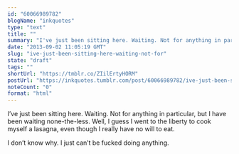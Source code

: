 ```yaml
---
id: "60066989782"
blogName: "inkquotes"
type: "text"
title: ""
summary: "I've just been sitting here. Waiting. Not for anything in particular, but I have been waiting none-the-less. Well, I guess I..."
date: "2013-09-02 11:05:19 GMT"
slug: "ive-just-been-sitting-here-waiting-not-for"
state: "draft"
tags: ""
shortUrl: "https://tmblr.co/ZIilErtyHORM"
postUrl: "https://inkquotes.tumblr.com/post/60066989782/ive-just-been-sitting-here-waiting-not-for"
noteCount: "0"
format: "html"
---
```


I’ve just been sitting here. Waiting. Not for anything in particular, but I have been waiting none-the-less. Well, I guess I went to the liberty to cook myself a lasagna, even though I really have no will to eat. 

I don’t know why. I just can’t be fucked doing anything.
